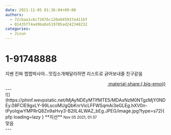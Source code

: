 ```yaml
---
date: 2021-11-05 01:36:04+09:00
authors:
  - 72cbaa1c6c7207bc120a945937e411bf
  - 01435f74a49ba8a519705ad242348232
categories:
  - Jisun
---
```


# 1-91748888

<div class="post-container" markdown="1">
<div class="content-container md-sidebar__scrollwrap" markdown="1">

지쎈 진짜 쩝쩝박사야...맛집소개해달라하면 리스트로 긁어보내줄 친구같음

</div>
</div>

<div style="text-align: right;" markdown="1">
<a href="https://weverse.io/fromis9/fanpost/1-91748888" style="text-align: right;">:material-share:{.big-emoji}</a>
</div>
---

<div class="comments-container md-sidebar__scrollwrap" markdown="1">
<div class="comment" markdown="1">
<div class='id-container' markdown="1">
![](https://phinf.wevpstatic.net/MjAyNDEyMTlfMTE5/MDAxNzM0NTgzMjY0NDEy.08FClE9gxLY-99LscoMUgQbKnrVicLFFWSqmAi3eGLEg.hXV0n-tPyoIqjwYMPRrQ8Zn9aHvy3-B2llL4LWAZ_bEg.JPEG/image.jpg?type=s72){ pfp loading=lazy }
**<span class="artist">지선</span>** <small>Nov 05 2021, 01:37</small><br>
</div>
<div class='comment-body' markdown="1">
맞음
</div>
</div>
</div>
---
